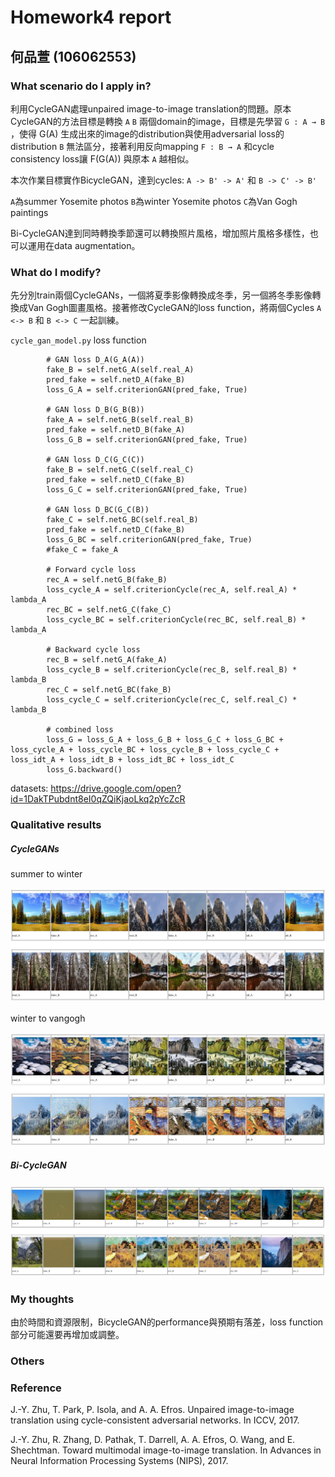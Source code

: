 # Homework4 report
## 何品萱 (106062553)

### What scenario do I apply in?

利用CycleGAN處理unpaired image-to-image translation的問題。原本CycleGAN的方法目標是轉換 `A` `B` 兩個domain的image，目標是先學習 `G : A → B` ，使得 G(A) 生成出來的image的distribution與使用adversarial loss的distribution `B` 無法區分，接著利用反向mapping `F : B → A` 和cycle consistency loss讓 F(G(A)) 與原本 `A` 越相似。

本次作業目標實作BicycleGAN，達到cycles: `A -> B' -> A'` 和 `B -> C' -> B'`

`A`為summer Yosemite photos `B`為winter Yosemite photos `C`為Van Gogh paintings

Bi-CycleGAN達到同時轉換季節還可以轉換照片風格，增加照片風格多樣性，也可以運用在data augmentation。


### What do I modify? 

先分別train兩個CycleGANs，一個將夏季影像轉換成冬季，另一個將冬季影像轉換成Van Gogh圖畫風格。接著修改CycleGAN的loss function，將兩個Cycles `A <-> B` 和 `B <-> C` 一起訓練。

`cycle_gan_model.py`   loss function

```
        # GAN loss D_A(G_A(A))
        fake_B = self.netG_A(self.real_A)
        pred_fake = self.netD_A(fake_B)
        loss_G_A = self.criterionGAN(pred_fake, True)

        # GAN loss D_B(G_B(B))
        fake_A = self.netG_B(self.real_B)
        pred_fake = self.netD_B(fake_A)
        loss_G_B = self.criterionGAN(pred_fake, True)
        
        # GAN loss D_C(G_C(C))
        fake_B = self.netG_C(self.real_C)
        pred_fake = self.netD_C(fake_B)
        loss_G_C = self.criterionGAN(pred_fake, True)
        
        # GAN loss D_BC(G_C(B))
        fake_C = self.netG_BC(self.real_B)
        pred_fake = self.netD_C(fake_B)
        loss_G_BC = self.criterionGAN(pred_fake, True)
        #fake_C = fake_A

        # Forward cycle loss
        rec_A = self.netG_B(fake_B)
        loss_cycle_A = self.criterionCycle(rec_A, self.real_A) * lambda_A
        rec_BC = self.netG_C(fake_C)
        loss_cycle_BC = self.criterionCycle(rec_BC, self.real_B) * lambda_A

        # Backward cycle loss
        rec_B = self.netG_A(fake_A)
        loss_cycle_B = self.criterionCycle(rec_B, self.real_B) * lambda_B
        rec_C = self.netG_BC(fake_B)
        loss_cycle_C = self.criterionCycle(rec_C, self.real_C) * lambda_B
        
        # combined loss
        loss_G = loss_G_A + loss_G_B + loss_G_C + loss_G_BC + loss_cycle_A + loss_cycle_BC + loss_cycle_B + loss_cycle_C + loss_idt_A + loss_idt_B + loss_idt_BC + loss_idt_C
        loss_G.backward()
```

datasets: https://drive.google.com/open?id=1DakTPubdnt8eI0qZQiKjaoLkq2pYcZcR

### Qualitative results

##### CycleGANs

summer to winter
<p><img src="imgs/summer2winter.jpg" higth=60% /></p>

winter to vangogh
<p><img src="imgs/winter2vangogh.jpg" higth=60% /></p>

##### Bi-CycleGAN
<p><img src="imgs/BiCycleGAN.jpg" higth=80% /></p>

### My thoughts 

由於時間和資源限制，BicycleGAN的performance與預期有落差，loss function部分可能還要再增加或調整。

### Others

### Reference
J.-Y. Zhu, T. Park, P. Isola, and A. A. Efros. Unpaired image-to-image translation using cycle-consistent adversarial networks. In ICCV, 2017.

J.-Y. Zhu, R. Zhang, D. Pathak, T. Darrell, A. A. Efros, O. Wang, and E. Shechtman. Toward multimodal image-to-image translation. In Advances in Neural Information Processing Systems (NIPS), 2017.


